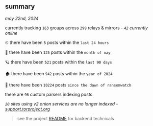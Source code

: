 
## summary
_may 22nd, 2024_

currently tracking `163` groups across `299` relays & mirrors - _`42` currently online_

⏲ there have been `5` posts within the `last 24 hours`

🦈 there have been `125` posts within the `month of may`

🪐 there have been `521` posts within the `last 90 days`

🏚 there have been `942` posts within the `year of 2024`

🦕 there have been `10224` posts `since the dawn of ransomwatch`

there are `96` custom parsers indexing posts

_`20` sites using v2 onion services are no longer indexed - [support.torproject.org](https://support.torproject.org/onionservices/v2-deprecation/)_

> see the project [README](https://github.com/joshhighet/ransomwatch#ransomwatch--) for backend technicals
